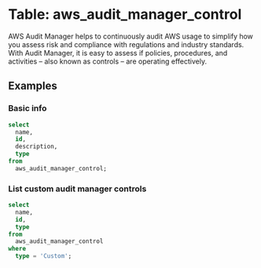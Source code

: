 # Table: aws_audit_manager_control

AWS Audit Manager helps to continuously audit AWS usage to simplify how you assess risk and compliance with regulations and industry standards. With Audit Manager, it is easy to assess if policies, procedures, and activities – also known as controls – are operating effectively.

## Examples

### Basic info

```sql
select
  name,
  id,
  description,
  type
from
  aws_audit_manager_control;
```


### List custom audit manager controls

```sql
select
  name,
  id,
  type
from
  aws_audit_manager_control
where
  type = 'Custom';
```
